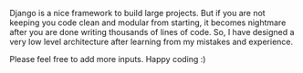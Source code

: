 Django is a nice framework to build large projects. But if you are not keeping you code clean and modular from starting, it becomes nightmare after you are done writing thousands of lines of code. So, I have designed a very low level architecture after learning from my mistakes and experience.

Please feel free to add more inputs. Happy coding :) 
